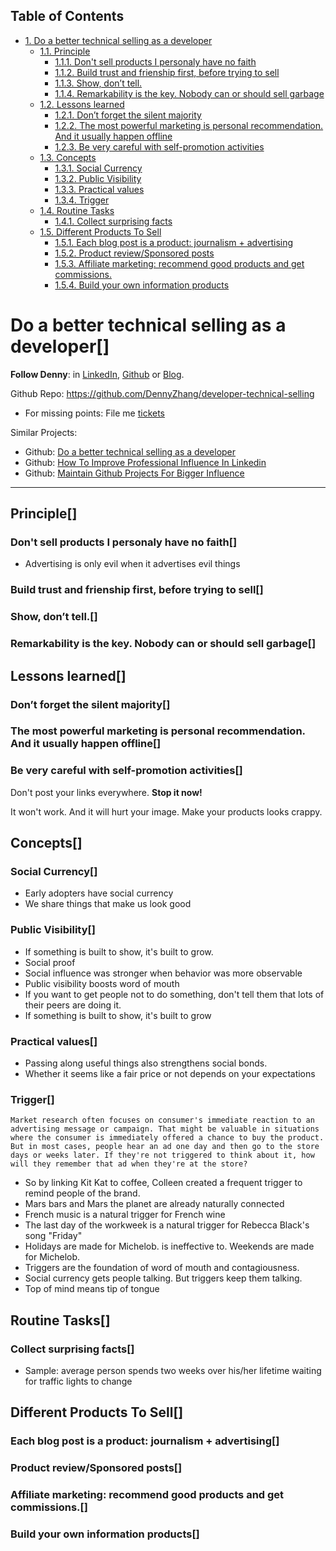 <div id="table-of-contents">
<h2>Table of Contents</h2>
<div id="text-table-of-contents">
<ul>
<li><a href="#sec-1">1. Do a better technical selling as a developer</a>
<ul>
<li><a href="#sec-1-1">1.1. Principle</a>
<ul>
<li><a href="#sec-1-1-1">1.1.1. Don't sell products I personaly have no faith</a></li>
<li><a href="#sec-1-1-2">1.1.2. Build trust and frienship first, before trying to sell</a></li>
<li><a href="#sec-1-1-3">1.1.3. Show, don’t tell.</a></li>
<li><a href="#sec-1-1-4">1.1.4. Remarkability is the key. Nobody can or should sell garbage</a></li>
</ul>
</li>
<li><a href="#sec-1-2">1.2. Lessons learned</a>
<ul>
<li><a href="#sec-1-2-1">1.2.1. Don’t forget the silent majority</a></li>
<li><a href="#sec-1-2-2">1.2.2. The most powerful marketing is personal recommendation. And it usually happen offline</a></li>
<li><a href="#sec-1-2-3">1.2.3. Be very careful with self-promotion activities</a></li>
</ul>
</li>
<li><a href="#sec-1-3">1.3. Concepts</a>
<ul>
<li><a href="#sec-1-3-1">1.3.1. Social Currency</a></li>
<li><a href="#sec-1-3-2">1.3.2. Public Visibility</a></li>
<li><a href="#sec-1-3-3">1.3.3. Practical values</a></li>
<li><a href="#sec-1-3-4">1.3.4. Trigger</a></li>
</ul>
</li>
<li><a href="#sec-1-4">1.4. Routine Tasks</a>
<ul>
<li><a href="#sec-1-4-1">1.4.1. Collect surprising facts</a></li>
</ul>
</li>
<li><a href="#sec-1-5">1.5. Different Products To Sell</a>
<ul>
<li><a href="#sec-1-5-1">1.5.1. Each blog post is a product: journalism + advertising</a></li>
<li><a href="#sec-1-5-2">1.5.2. Product review/Sponsored posts</a></li>
<li><a href="#sec-1-5-3">1.5.3. Affiliate marketing: recommend good products and get commissions.</a></li>
<li><a href="#sec-1-5-4">1.5.4. Build your own information products</a></li>
</ul>
</li>
</ul>
</li>
</ul>
</div>
</div>


# Do a better technical selling as a developer<a id="sec-1" name="sec-1">[]</a>

**Follow Denny**: in [LinkedIn](https://www.linkedin.com/in/dennyzhang001), [Github](https://github.com/DennyZhang) or [Blog](https://www.dennyzhang.com).  

Github Repo: <https://github.com/DennyZhang/developer-technical-selling>  

-   For missing points: File me [tickets](<https://github.com/DennyZhang/developer-technical-selling/issues>)

Similar Projects:  

-   Github: [Do a better technical selling as a developer](https://github.com/DennyZhang/developer-technical-selling)
-   Github: [How To Improve Professional Influence In Linkedin](https://github.com/DennyZhang/linkedin-grow-influence)
-   Github: [Maintain Github Projects For Bigger Influence](https://github.com/DennyZhang/maintain-github-repos)

---

## Principle<a id="sec-1-1" name="sec-1-1">[]</a>

### Don't sell products I personaly have no faith<a id="sec-1-1-1" name="sec-1-1-1">[]</a>

-   Advertising is only evil when it advertises evil things

### Build trust and frienship first, before trying to sell<a id="sec-1-1-2" name="sec-1-1-2">[]</a>

### Show, don’t tell.<a id="sec-1-1-3" name="sec-1-1-3">[]</a>

### Remarkability is the key. Nobody can or should sell garbage<a id="sec-1-1-4" name="sec-1-1-4">[]</a>

## Lessons learned<a id="sec-1-2" name="sec-1-2">[]</a>

### Don’t forget the silent majority<a id="sec-1-2-1" name="sec-1-2-1">[]</a>

### The most powerful marketing is personal recommendation. And it usually happen offline<a id="sec-1-2-2" name="sec-1-2-2">[]</a>

### Be very careful with self-promotion activities<a id="sec-1-2-3" name="sec-1-2-3">[]</a>

Don't post your links everywhere. ****Stop it now!****  

It won't work. And it will hurt your image. Make your products looks crappy.  

## Concepts<a id="sec-1-3" name="sec-1-3">[]</a>

### Social Currency<a id="sec-1-3-1" name="sec-1-3-1">[]</a>

-   Early adopters have social currency
-   We share things that make us look good

### Public Visibility<a id="sec-1-3-2" name="sec-1-3-2">[]</a>

-   If something is built to show, it's built to grow.
-   Social proof
-   Social influence was stronger when behavior was more observable
-   Public visibility boosts word of mouth
-   If you want to get people not to do something, don't tell them that lots of their peers are doing it.
-   If something is built to show, it's built to grow

### Practical values<a id="sec-1-3-3" name="sec-1-3-3">[]</a>

-   Passing along useful things also strengthens social bonds.
-   Whether it seems like a fair price or not depends on your expectations

### Trigger<a id="sec-1-3-4" name="sec-1-3-4">[]</a>

    Market research often focuses on consumer's immediate reaction to an advertising message or campaign. That might be valuable in situations where the consumer is immediately offered a chance to buy the product. But in most cases, people hear an ad one day and then go to the store days or weeks later. If they're not triggered to think about it, how will they remember that ad when they're at the store?

-   So by linking Kit Kat to coffee, Colleen created a frequent trigger to remind people of the brand.
-   Mars bars and Mars the planet are already naturally connected
-   French music is a natural trigger for French wine
-   The last day of the workweek is a natural trigger for Rebecca Black's song "Friday"
-   Holidays are made for Michelob. is ineffective to. Weekends are made for Michelob.
-   Triggers are the foundation of word of mouth and contagiousness.
-   Social currency gets people talking. But triggers keep them talking.
-   Top of mind means tip of tongue

## Routine Tasks<a id="sec-1-4" name="sec-1-4">[]</a>

### Collect surprising facts<a id="sec-1-4-1" name="sec-1-4-1">[]</a>

-   Sample: average person spends two weeks over his/her lifetime waiting for traffic lights to change

## Different Products To Sell<a id="sec-1-5" name="sec-1-5">[]</a>

### Each blog post is a product: journalism + advertising<a id="sec-1-5-1" name="sec-1-5-1">[]</a>

### Product review/Sponsored posts<a id="sec-1-5-2" name="sec-1-5-2">[]</a>

### Affiliate marketing: recommend good products and get commissions.<a id="sec-1-5-3" name="sec-1-5-3">[]</a>

### Build your own information products<a id="sec-1-5-4" name="sec-1-5-4">[]</a>